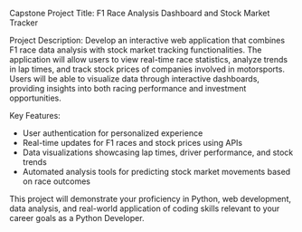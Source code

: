 Capstone Project Title: F1 Race Analysis Dashboard and Stock Market Tracker

Project Description:
Develop an interactive web application that combines F1 race data analysis with stock market tracking functionalities. The application will allow users to view real-time race statistics, analyze trends in lap times, and track stock prices of companies involved in motorsports. Users will be able to visualize data through interactive dashboards, providing insights into both racing performance and investment opportunities.

Key Features:
- User authentication for personalized experience
- Real-time updates for F1 races and stock prices using APIs
- Data visualizations showcasing lap times, driver performance, and stock trends
- Automated analysis tools for predicting stock market movements based on race outcomes

This project will demonstrate your proficiency in Python, web development, data analysis, and real-world application of coding skills relevant to your career goals as a Python Developer.